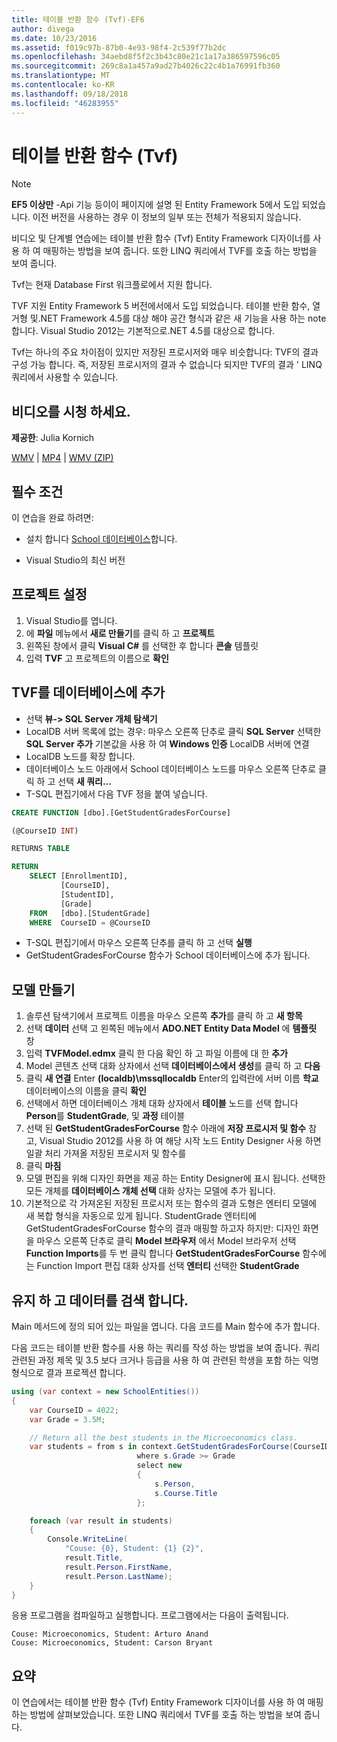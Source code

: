 ```yaml
---
title: 테이블 반환 함수 (Tvf)-EF6
author: divega
ms.date: 10/23/2016
ms.assetid: f019c97b-87b0-4e93-98f4-2c539f77b2dc
ms.openlocfilehash: 34aebd8f5f2c3b43c80e21c1a17a386597596c05
ms.sourcegitcommit: 269c8a1a457a9ad27b4026c22c4b1a76991fb360
ms.translationtype: MT
ms.contentlocale: ko-KR
ms.lasthandoff: 09/18/2018
ms.locfileid: "46283955"
---
```

# <a name="table-valued-functions-tvfs"></a>테이블 반환 함수 (Tvf)
> [!NOTE]
> **EF5 이상만** -Api 기능 등이이 페이지에 설명 된 Entity Framework 5에서 도입 되었습니다. 이전 버전을 사용하는 경우 이 정보의 일부 또는 전체가 적용되지 않습니다.

비디오 및 단계별 연습에는 테이블 반환 함수 (Tvf) Entity Framework 디자이너를 사용 하 여 매핑하는 방법을 보여 줍니다. 또한 LINQ 쿼리에서 TVF를 호출 하는 방법을 보여 줍니다.

Tvf는 현재 Database First 워크플로에서 지원 합니다.

TVF 지원 Entity Framework 5 버전에서에서 도입 되었습니다. 테이블 반환 함수, 열거형 및.NET Framework 4.5를 대상 해야 공간 형식과 같은 새 기능을 사용 하는 note 합니다. Visual Studio 2012는 기본적으로.NET 4.5를 대상으로 합니다.

Tvf는 하나의 주요 차이점이 있지만 저장된 프로시저와 매우 비슷합니다: TVF의 결과 구성 가능 합니다. 즉, 저장된 프로시저의 결과 수 없습니다 되지만 TVF의 결과 ' LINQ 쿼리에서 사용할 수 있습니다.

## <a name="watch-the-video"></a>비디오를 시청 하세요.

**제공한**: Julia Kornich

[WMV](https://download.microsoft.com/download/6/0/A/60A6E474-5EF3-4E1E-B9EA-F51D2DDB446A/HDI-ITPro-MSDN-winvideo-tvf.wmv) | [MP4](https://download.microsoft.com/download/6/0/A/60A6E474-5EF3-4E1E-B9EA-F51D2DDB446A/HDI-ITPro-MSDN-mp4video-tvf.m4v) | [WMV (ZIP)](https://download.microsoft.com/download/6/0/A/60A6E474-5EF3-4E1E-B9EA-F51D2DDB446A/HDI-ITPro-MSDN-winvideo-tvf.zip)

## <a name="pre-requisites"></a>필수 조건

이 연습을 완료 하려면:

- 설치 합니다 [School 데이터베이스](~/ef6/resources/school-database.md)합니다.

- Visual Studio의 최신 버전

## <a name="set-up-the-project"></a>프로젝트 설정

1.  Visual Studio를 엽니다.
2.  에 **파일** 메뉴에서 **새로 만들기**를 클릭 하 고 **프로젝트**
3.  왼쪽된 창에서 클릭 **Visual C\#** 를 선택한 후 합니다 **콘솔** 템플릿
4.  입력 **TVF** 고 프로젝트의 이름으로 **확인**

## <a name="add-a-tvf-to-the-database"></a>TVF를 데이터베이스에 추가

-   선택 **뷰-&gt; SQL Server 개체 탐색기**
-   LocalDB 서버 목록에 없는 경우: 마우스 오른쪽 단추로 클릭 **SQL Server** 선택한 **SQL Server 추가** 기본값을 사용 하 여 **Windows 인증** LocalDB 서버에 연결
-   LocalDB 노드를 확장 합니다.
-   데이터베이스 노드 아래에서 School 데이터베이스 노드를 마우스 오른쪽 단추로 클릭 하 고 선택 **새 쿼리...**
-   T-SQL 편집기에서 다음 TVF 정을 붙여 넣습니다.

``` SQL
CREATE FUNCTION [dbo].[GetStudentGradesForCourse]

(@CourseID INT)

RETURNS TABLE

RETURN
    SELECT [EnrollmentID],
           [CourseID],
           [StudentID],
           [Grade]
    FROM   [dbo].[StudentGrade]
    WHERE  CourseID = @CourseID
```

-   T-SQL 편집기에서 마우스 오른쪽 단추를 클릭 하 고 선택 **실행**
-   GetStudentGradesForCourse 함수가 School 데이터베이스에 추가 됩니다.

 

## <a name="create-a-model"></a>모델 만들기

1.  솔루션 탐색기에서 프로젝트 이름을 마우스 오른쪽 **추가**를 클릭 하 고 **새 항목**
2.  선택 **데이터** 선택 고 왼쪽된 메뉴에서 **ADO.NET Entity Data Model** 에 **템플릿** 창
3.  입력 **TVFModel.edmx** 클릭 한 다음 확인 하 고 파일 이름에 대 한 **추가**
4.  Model 콘텐츠 선택 대화 상자에서 선택 **데이터베이스에서 생성**를 클릭 하 고 **다음**
5.  클릭 **새 연결** Enter **(localdb)\\mssqllocaldb** Enter의 입력란에 서버 이름 **학교** 데이터베이스의 이름을 클릭 **확인**
6.  선택에서 하면 데이터베이스 개체 대화 상자에서 **테이블** 노드를 선택 합니다 **Person**를 **StudentGrade**, 및 **과정** 테이블
7.  선택 된 **GetStudentGradesForCourse** 함수 아래에 **저장 프로시저 및 함수** 참고, Visual Studio 2012를 사용 하 여 해당 시작 노드 Entity Designer 사용 하면 일괄 처리 가져올 저장된 프로시저 및 함수를
8.  클릭 **마침**
9.  모델 편집을 위해 디자인 화면을 제공 하는 Entity Designer에 표시 됩니다. 선택한 모든 개체를 **데이터베이스 개체 선택** 대화 상자는 모델에 추가 됩니다.
10. 기본적으로 각 가져온된 저장된 프로시저 또는 함수의 결과 도형은 엔터티 모델에 새 복합 형식을 자동으로 있게 됩니다. StudentGrade 엔터티에 GetStudentGradesForCourse 함수의 결과 매핑할 하고자 하지만: 디자인 화면을 마우스 오른쪽 단추로 클릭 **Model 브라우저** 에서 Model 브라우저 선택 **Function Imports**를 두 번 클릭 합니다 **GetStudentGradesForCourse** 함수에는 Function Import 편집 대화 상자를 선택 **엔터티** 선택한 **StudentGrade**

## <a name="persist-and-retrieve-data"></a>유지 하 고 데이터를 검색 합니다.

Main 메서드에 정의 되어 있는 파일을 엽니다. 다음 코드를 Main 함수에 추가 합니다.

다음 코드는 테이블 반환 함수를 사용 하는 쿼리를 작성 하는 방법을 보여 줍니다. 쿼리 관련된 과정 제목 및 3.5 보다 크거나 등급을 사용 하 여 관련된 학생을 포함 하는 익명 형식으로 결과 프로젝션 합니다.

``` csharp
using (var context = new SchoolEntities())
{
    var CourseID = 4022;
    var Grade = 3.5M;

    // Return all the best students in the Microeconomics class.
    var students = from s in context.GetStudentGradesForCourse(CourseID)
                            where s.Grade >= Grade
                            select new
                            {
                                s.Person,
                                s.Course.Title
                            };

    foreach (var result in students)
    {
        Console.WriteLine(
            "Couse: {0}, Student: {1} {2}",
            result.Title,  
            result.Person.FirstName,  
            result.Person.LastName);
    }
}
```

응용 프로그램을 컴파일하고 실행합니다. 프로그램에서는 다음이 출력됩니다.

```
Couse: Microeconomics, Student: Arturo Anand
Couse: Microeconomics, Student: Carson Bryant
```

## <a name="summary"></a>요약

이 연습에서는 테이블 반환 함수 (Tvf) Entity Framework 디자이너를 사용 하 여 매핑하는 방법에 살펴보았습니다. 또한 LINQ 쿼리에서 TVF를 호출 하는 방법을 보여 줍니다.
